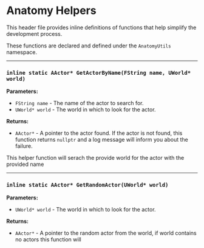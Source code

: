 # Anatomy Helpers

This header file provides inline definitions of functions that help simplify the development process.

These functions are declared and defined under the `AnatomyUtils` namespace.

---

### `inline static AActor* GetActorByName(FString name, UWorld* world)`

**Parameters:**

- `FString name` - The name of the actor to search for.
- `UWorld* world` - The world in which to look for the actor.

**Returns:**

- `AActor*` - A pointer to the actor found. If the actor is not found, this function returns `nullptr` and a log message will inform you about the failure.

This helper function will serach the provide world for the actor with the provided name 

---


### `inline static AActor* GetRandomActor(UWorld* world)`


**Parameters:**

- `UWorld* world` - The world in which to look for the actor.

**Returns:**

- `AActor*` - A pointer to the random actor from the world, if world contains no actors this function will 

